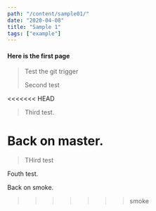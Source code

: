 ```yaml
---
path: "/content/sample01/"
date: "2020-04-08"
title: "Sample 1"
tags: ["example"]
---
```


#### Here is the first page


> Test the git trigger
> 
> Second test
> 
<<<<<<< HEAD
> Third test.

Back on master.
=======
> THird test

Fouth test.

Back on smoke.
>>>>>>> smoke
